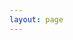 ```yaml
---
layout: page
---
```


<script setup>
import {
  VPTeamPage,
  VPTeamPageTitle,
  VPTeamMembers,
   VPTeamPageSection
} from 'vitepress/theme'

import { gitee, blog, robot} from '../../.vitepress/svg.ts'

import { baseURL } from './baseURL.ts'


const coreMembers = [
  {
    avatar: `${baseURL}/cheny.png`,
    name: 'CHENY',
    title: 'Creator',
    links: [
      { icon: 'github', link: 'https://github.com/ChenyCHENYU'},
      { icon: gitee, link: 'https://gitee.com/ycyplus163'},
      { icon: blog, link: 'https://www.yangchenyu.com/'}, 
      { icon: robot, link: 'https://www.robotadmin.cn/'},
    ],
    desc: '不忘初心，方得始终',
    sponsor: 'https://www.tzagileteam.com/',
    actionText: 'Contribution'
  },
  {
    avatar: `${baseURL}/何乾.png`,
    name: '何乾',
    title: 'OM',
    desc:'扶我青云志，踏歌至山巅'
    },
  {
    avatar: `${baseURL}/孔慧.png`,
    name: '孔慧',
    title: 'HRD',
    desc:'准备好，跟着节奏走就对了'
  }
]

const tecList = [
  {
    avatar: `${baseURL}/史乐乐.png`,
    name: '史乐乐',
    title: 'Product Owner Lead',
    desc: '冲',
  },
  {
    avatar: `${baseURL}/张东.png`,
    name: '张东',
    title: 'Tech Lead',
    desc: '只要拼不死，就往死里拼',
  },
  {
    avatar: `${baseURL}/潘超越.png`,
    name: '潘超越',
    title: 'Tech Lead Architect',
    desc: '认知是我们的一生之敌',
  },
  {
    avatar: `${baseURL}/千静妮.png`,
    name: '千静妮',
    title: 'Quality Control Lead',
    desc: '知行合一，笃行致远',
  },
  {
    avatar: `${baseURL}/薛旭杰.png`,
    name: '薛旭杰', 
    title: 'DevOps Lead',
    desc:'洞察力是取胜的关键，一定不要让你的警觉松懈',
  },
]
const pmoList = [
  // {
  //   avatar: `${baseURL}/潘超越.png`,
  //   name: '潘超越',
  //   title: 'Platform PM',
  //   desc: '认知是我们的一生之敌',
  //   links: [
  //   //   { icon: 'github', link: 'https://github.com/yyx990803' },
  //   ]
  // },
  {
    avatar: `${baseURL}/陶夺旗.png`,
    name: '陶夺旗',
    title: 'PM',
    desc: '天生傲骨，怎可认输',
    links: [
    //   { icon: 'github', link: 'https://github.com/yyx990803' },
    ]
  },
  {
    avatar: `${baseURL}/郝伟伟.png`,
    name: '郝伟伟',
    title: 'PM',
    desc: '凡事换位思考，人生就会瞬间豁然开朗'
  },
  {
    avatar: `${baseURL}/巩敏政.png`,
    name: '巩敏政',
    title: 'PO PM',
    desc: '世界一直在变化，结果由我们来决定'
  },
  {
    avatar: `${baseURL}/何光明.png`,
    name: '何光明',
    title: 'PM Substitute',
    desc: '相信自己，并了解你自己',
  },
]

const pmoSubList = [
  {
    avatar: `${baseURL}/马钧.png`,
    name: '马钧',
    title: 'Developers',
    desc: '正义绝不妥协！',
  },
  {
    avatar: `${baseURL}/肖斌.png`,
    name: '肖斌',
    title: 'PM Substitute',
    desc: '只要思想不滑坡，办法总比困难多',
  },
]


</script>

<VPTeamPage>
  <VPTeamPageTitle>
    <template #title>TEC & PMO</template>
    <template #lead>组长 | PMS | 委员</template>
  </VPTeamPageTitle>
  <VPTeamMembers size="medium" :members="coreMembers" />
  <VPTeamPageSection>
    <template #title>Teacher Effect Controls</template>
    <template #lead>核心成员</template>
    <template #members>
      <VPTeamMembers size="small" :members="tecList" />
    </template>
  </VPTeamPageSection>
  <VPTeamPageSection>
    <template #title>Project Management Office</template>
    <template #lead>核心成员</template>
    <template #members>
      <VPTeamMembers size="small" :members="pmoList" />
    </template>
  </VPTeamPageSection>
  <VPTeamPageSection>
    <template #title></template>
    <template #lead>潜补成员</template>
    <template #members>
      <VPTeamMembers size="small" :members="pmoSubList" />
    </template>
  </VPTeamPageSection>
</VPTeamPage>
